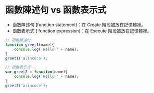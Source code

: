 # 函數陳述句 vs 函數表示式

* 函數陳述句 (function statement)：在 Create 階段被放在記憶體裡。
* 函數表示式 ( function expression)：在 Execute 階段被放在記憶體裡。

```js
// 函數陳述句
function greet1(name){
	console.log('Hello ' + name);
}
greet1('alincode');

// 函數表示式
var greet2 = function(name){
	console.log('Hello ' + name);
}
greet2('alincode');
```

